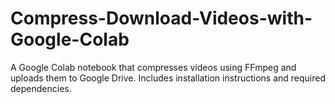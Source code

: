 # Compress-Download-Videos-with-Google-Colab
A Google Colab notebook that compresses videos using FFmpeg and uploads them to Google Drive. Includes installation instructions and required dependencies.
